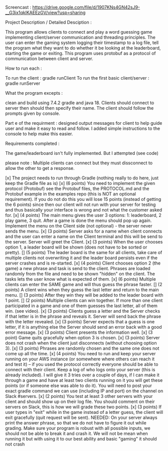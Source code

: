 Screencast : https://drive.google.com/file/d/1907KNs4GN42sJ9-__G3ix1qklKAEEzGV/view?usp=sharing

Project Description / Detailed Desciption :

This program allows clients to connect and play a word guessing game implementing client/server communication and threading principles. The user can enter the gaming system logging their timestamp to a log file, tell the program what they want to do whether it be looking at the leaderboard, starting the game or exiting. This program uses protobuf as a protocol of communication between client and server. 

How to run each :

To run the client : gradle runClient To run the first basic client/server : gradle runServer

What the program excepts :

clean and build using 7.4.2 gradle and java 18. Clients should connect to server then should then specify their name. The client should follow the prompts given by console. 

Part e of the requirment : designed output messages for client to help guide user and make it easy to read and follow. I added simple instructions to the console to help make this easier. 

Requirements completed :

The game/leaderboard isn't fully implemented. But I attempted (see code)

please note : Multiple clients can connect but they must dissconnect to allow the other to get a response. 

[x] The project needs to run through Gradle (nothing really to do here, just keep the Gradle file as is)
[x] (6 points) You need to implement the given protocol (Protobuf) see the Protobuf files, the PROTOCOL.md and the Protobuf example in the examples repo (this is NOT an optional requirement). If you do not do this you will lose 15 points (instead of getting the 6 points) since then our client will not run with your server for testing and thus basically your interface is wrong and not what the customer asked for.
[x] (4 points) The main menu gives the user 3 options: 1: leaderboard, 2 play game, 3 quit. After a game is done the menu should pop up again. Implement the menu on the Client side (not optional) - the server never sends the menu.
[x] (3 points) Server asks for a name when client connects and the user can enter a name on the Client terminal and this will be send to the server. Server will greet the Client.
[x] (3 points) When the user chooses option 1, a leader board will be shown (does not have to be sorted or pretty).
[] (5 points) The leader board is the same for all clients, take care of multiple clients not overwriting it and the leader board persists even if the server crashes and is re-started.
[x] (4 points) Client chooses option 2 (the game) a new phrase and task is send to the client. Phrases are loaded randomly from the file and need to be shown "hidden" on the client. The tasks lets the user know what is expected of them.
[x] (6 points) Multiple clients can enter the SAME game and will thus guess the phrase faster.
[] (2 points) A client wins when they guess the last letter and return to the main menu.
[] (3 points) After they win they will be added to the leader board with 1 point.
[] (2 points) Multiple clients can win together. If more than one client participated in a game and one of them guesses the last letter, all of them win. (see video).
[x] (3 points) Clients guess a letter and the Server checks if that letter is in the phrase and reveals it. Server will send back the phrase with the letter revealed.
[x] (3 points) Server expects that a guess is one letter, if it is anything else the Server should send an error back with a good error message.
[x] (3 points) Client presents the information well.
[x] (3 point) Game quits gracefully when option 3 is chosen.
[x] (3 points) Server does not crash when the client just disconnects (without choosing option 3).
[x] (3 points) Phrases are randomly chosen and the same one does not come up all the time.
[x] (4 points) You need to run and keep your server running on your AWS instance (or somewhere where others can reach it and test it) – if you used the protocol correctly everyone should be able to connect with their client. Keep a log of who logs onto your server (this is already included). I will give it 3 tries over a couple of days, if I can make it through a game and have at least two clients running on it you will get these points (or if someone else was able to do it). You will need to post your exact gradle command we can use (including IP and port) on the channel on Slack #servers.
[x] (2 points) You test at least 3 other servers with your client and should show up on their log file. You should comment on their servers on Slack, this is how we will grade these two points.
[x] (3 points) If user types in "exit" while in the game instead of a letter guess, the client will exit gracefully (quit request will be sent).
NEEDED: On your server always print the answer phrase, so that we do not have to figure it out while grading. Make sure your program is robust with all possible inputs, we should not be able to break it and crash it. We will not be mean when running it but with using it to our best ability and basic "gaming" it should not crash
